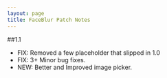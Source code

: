 ```yaml
---
layout: page
title: FaceBlur Patch Notes
---
```


##1.1

* FIX: Removed a few placeholder that slipped in 1.0
* FIX: 3+ Minor bug fixes.
* NEW: Better and Improved image picker.